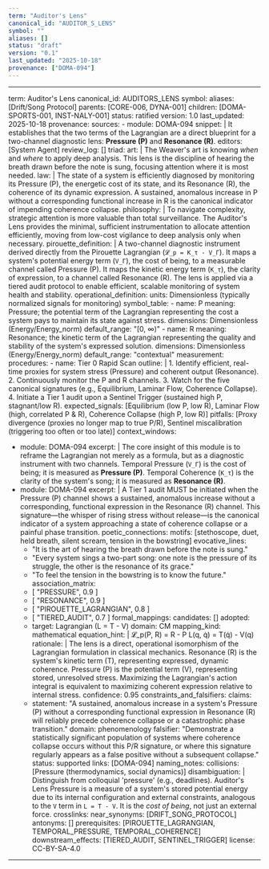 ```yaml
---
term: "Auditor's Lens"
canonical_id: "AUDITOR_S_LENS"
symbol: ""
aliases: []
status: "draft"
version: "0.1"
last_updated: "2025-10-18"
provenance: ["DOMA-094"]
---
```


---
term: Auditor's Lens
canonical_id: AUDITORS_LENS
symbol: 
aliases: [Drift/Song Protocol]
parents: [CORE-006, DYNA-001]
children: [DOMA-SPORTS-001, INST-NALY-001]
status: ratified
version: 1.0
last_updated: 2025-10-18
provenance:
  sources:
    - module: DOMA-094
      snippet: |
        It establishes that the two terms of the Lagrangian are a direct blueprint for a two-channel diagnostic lens: **Pressure (P)** and **Resonance (R)**.
  editors: [System Agent]
  review_log: []
triad:
  art: |
    The Weaver's art is knowing *when* and *where* to apply deep analysis. This lens is the discipline of hearing the breath drawn before the note is sung, focusing attention where it is most needed.
  law: |
    The state of a system is efficiently diagnosed by monitoring its Pressure (P), the energetic cost of its state, and its Resonance (R), the coherence of its dynamic expression. A sustained, anomalous increase in P without a corresponding functional increase in R is the canonical indicator of impending coherence collapse.
  philosophy: |
    To navigate complexity, strategic attention is more valuable than total surveillance. The Auditor's Lens provides the minimal, sufficient instrumentation to allocate attention efficiently, moving from low-cost vigilance to deep analysis only when necessary.
pirouette_definition: |
  A two-channel diagnostic instrument derived directly from the Pirouette Lagrangian (`𝓛_p = K_τ - V_Γ`). It maps a system's potential energy term (`V_Γ`), the cost of being, to a measurable channel called Pressure (P). It maps the kinetic energy term (`K_τ`), the clarity of expression, to a channel called Resonance (R). The lens is applied via a tiered audit protocol to enable efficient, scalable monitoring of system health and stability.
operational_definition:
  units: Dimensionless (typically normalized signals for monitoring)
  symbol_table:
    - name: P
      meaning: Pressure; the potential term of the Lagrangian representing the cost a system pays to maintain its state against stress.
      dimensions: Dimensionless (Energy/Energy_norm)
      default_range: "[0, ∞)"
    - name: R
      meaning: Resonance; the kinetic term of the Lagrangian representing the quality and stability of the system's expressed solution.
      dimensions: Dimensionless (Energy/Energy_norm)
      default_range: "contextual"
  measurement:
    procedures:
      - name: Tier 0 Rapid Scan
        outline: |
          1. Identify efficient, real-time proxies for system stress (Pressure) and coherent output (Resonance).
          2. Continuously monitor the P and R channels.
          3. Watch for the five canonical signatures (e.g., Equilibrium, Laminar Flow, Coherence Collapse).
          4. Initiate a Tier 1 audit upon a Sentinel Trigger (sustained high P, stagnant/low R).
        expected_signals: [Equilibrium (low P, low R), Laminar Flow (high, correlated P & R), Coherence Collapse (high P, low R)]
        pitfalls: [Proxy divergence (proxies no longer map to true P/R), Sentinel miscalibration (triggering too often or too late)]
context_windows:
  - module: DOMA-094
    excerpt: |
      The core insight of this module is to reframe the Lagrangian not merely as a formula, but as a diagnostic instrument with two channels. Temporal Pressure (`V_Γ`) is the cost of being; it is measured as **Pressure (P)**. Temporal Coherence (`K_τ`) is the clarity of the system's song; it is measured as **Resonance (R)**.
  - module: DOMA-094
    excerpt: |
      A Tier 1 audit MUST be initiated when the Pressure (P) channel shows a sustained, anomalous increase without a corresponding, functional expression in the Resonance (R) channel. This signature—the whisper of rising stress without release—is the canonical indicator of a system approaching a state of coherence collapse or a painful phase transition.
poetic_connections:
  motifs: [stethoscope, duet, held breath, silent scream, tension in the bowstring]
  evocative_lines:
    - "It is the art of hearing the breath drawn before the note is sung."
    - "Every system sings a two-part song: one note is the pressure of its struggle, the other is the resonance of its grace."
    - "To feel the tension in the bowstring is to know the future."
  association_matrix:
    - [ "PRESSURE", 0.9 ]
    - [ "RESONANCE", 0.9 ]
    - [ "PIROUETTE_LAGRANGIAN", 0.8 ]
    - [ "TIERED_AUDIT", 0.7 ]
formal_mappings:
  candidates: []
  adopted:
    - target: Lagrangian (L = T - V)
      domain: CM
      mapping_kind: mathematical
      equation_hint: |
        𝓛_p(P, R) = R - P
        L(q, q̇) = T(q̇) - V(q)
      rationale: |
        The lens is a direct, operational isomorphism of the Lagrangian formulation in classical mechanics. Resonance (R) is the system's kinetic term (T), representing expressed, dynamic coherence. Pressure (P) is the potential term (V), representing stored, unresolved stress. Maximizing the Lagrangian's action integral is equivalent to maximizing coherent expression relative to internal stress.
      confidence: 0.95
constraints_and_falsifiers:
  claims:
    - statement: "A sustained, anomalous increase in a system's Pressure (P) without a corresponding functional expression in Resonance (R) will reliably precede coherence collapse or a catastrophic phase transition."
      domain: phenomenology
      falsifier: "Demonstrate a statistically significant population of systems where coherence collapse occurs without this P/R signature, or where this signature regularly appears as a false positive without a subsequent collapse."
      status: supported
      links: [DOMA-094]
naming_notes:
  collisions: [Pressure (thermodynamics, social dynamics)]
  disambiguation: |
    Distinguish from colloquial 'pressure' (e.g., deadlines). Auditor's Lens Pressure is a measure of a system's stored potential energy due to its internal configuration and external constraints, analogous to the `V` term in `L = T - V`. It is the *cost of being*, not just an external force.
crosslinks:
  near_synonyms: [DRIFT_SONG_PROTOCOL]
  antonyms: []
  prerequisites: [PIROUETTE_LAGRANGIAN, TEMPORAL_PRESSURE, TEMPORAL_COHERENCE]
  downstream_effects: [TIERED_AUDIT, SENTINEL_TRIGGER]
license: CC-BY-SA-4.0
---